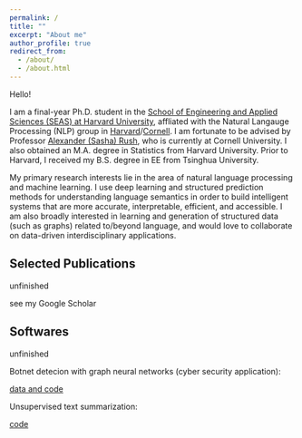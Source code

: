 ```yaml
---
permalink: /
title: ""
excerpt: "About me"
author_profile: true
redirect_from: 
  - /about/
  - /about.html
---
```


Hello!

I am a final-year Ph.D. student in the [School of Engineering and Applied Sciences (SEAS) at Harvard University](https://seas.harvard.edu/), affliated with the Natural Langauge Processing (NLP) group in [Harvard](https://nlp.seas.harvard.edu/)/[Cornell](https://rush-nlp.com/members/). I am fortunate to be advised by Professor [Alexander (Sasha) Rush](https://rush-nlp.com/), who is currently at Cornell University.
I also obtained an M.A. degree in Statistics from Harvard University.
Prior to Harvard, I received my B.S. degree in EE from Tsinghua University.

My primary research interests lie in the area of natural language processing and machine learning. I use deep learning and structured prediction methods for understanding language semantics in order to build intelligent systems that are more accurate, interpretable, efficient, and accessible.
I am also broadly interested in learning and generation of structured data (such as graphs) related to/beyond language, and would love to collaborate on data-driven interdisciplinary applications.

Selected Publications
------
<!---
<u>**Enmao Diao**, Ganghua Wang (Equal Contribution)</u>, Jie Ding, Tao Zhang. "Pruning Deep Neural Networks from a Sparsity Perspective."
[\[PDF\]]()
[\[Code\]]()
<span style="color:purple">\[Compression\]</span>
<span style="color:orange">\[Theory\]</span>


**Enmao Diao**, Eric Tramel, Jie Ding, Tao Zhang. "Semi-Supervised Federated Learning for Keyword Spotting."
[\[PDF\]]()
[\[Code\]]()
<span style="color:green">\[Signal Processing\]</span>
<span style="color:coral">\[Semi-Supervised Learning\]</span>
<span style="color:blue">\[Distributed Machine Learning\]</span>


**Enmao Diao**, Vahid Tarokh, Jie Ding. "Privacy-Preserving Multi-Target Multi-Domain Recommender Systems with Assisted
AutoEncoders."
[\[PDF\]](https://arxiv.org/abs/2110.13340)
[\[Code\]]()
<span style="color:brown">\[Recommender Systems\]</span>
<span style="color:blue">\[Distributed Machine Learning\]</span>
-->

<!---
**Enmao Diao**, Jie Ding, Vahid Tarokh. "SemiFL: Communication Efficient Semi-Supervised Federated Learning with
Unlabeled Clients." <i>NeurIPS 2022</i>.
[\[PDF\]](https://arxiv.org/abs/2106.01432)
[\[Code\]]()
<span style="color:coral">\[Semi-Supervised Learning\]</span>
<span style="color:blue">\[Distributed Machine Learning\]</span>
**(Acceptance Rate 25.6%)**

**Enmao Diao**, Jie Ding, Vahid Tarokh. "GAL: Gradient Assisted Learning for Decentralized Multi-Organization
Collaborations." <i>NeurIPS 2022</i>.
[\[PDF\]](https://arxiv.org/abs/2106.01425)
[\[Code\]]()
<span style="color:blue">\[Distributed Machine Learning\]</span>
**(Acceptance Rate 25.6%)**

Suya Wu, **Enmao Diao**, Jie Ding, Vahid Tarokh. "Score-based Hypothesis Testing for Unnormalized Models." <i>IEEE
Access</i>.
[\[PDF\]](https://ieeexplore.ieee.org/document/9813688)
[\[Code\]](https://github.com/suuyawu/Score-based-Hypothesis-Testing-for-Unnormalized-Models)
<span style="color:orange"> \[Theory\]</span>

**Enmao Diao**, Jie Ding, Vahid Tarokh. "Multimodal Controller for Generative Models." <i>CVMI 2022</i>.
[\[PDF\]](https://arxiv.org/abs/2002.02572)
[\[Code\]](https://github.com/dem123456789/Multimodal-Controller-for-Generative-Models)
<span style="color:red">\[Computer Vision\]</span>

Mohammadreza Momenifar, **Enmao Diao**, Vahid Tarokh, Andrew D. Bragg. "Dimension Reduced Turbulent Flow Data From Deep
Vector Quantizers." <i>Journal of Turbulence</i>.
[\[PDF\]](https://arxiv.org/abs/2103.01074)
[\[Code\]](https://github.com/dem123456789/Dimension-Reduced-Turbulent-Flow-Data-From-Deep-Vector-Quantizers)
<span style="color:purple">\[Compression\]</span>
<span style="color:cyan">\[Physics with AI\]</span>

Mohammadreza Momenifar, **Enmao Diao**, Vahid Tarokh, Andrew D. Bragg. "A Physics-Informed Vector Quantized Autoencoder
for Data Compression of Turbulent Flow." <i>DCC 2022</i>.
[\[PDF\]](https://arxiv.org/abs/2201.03617)
[\[Code\]](https://github.com/dem123456789/Dimension-Reduced-Turbulent-Flow-Data-From-Deep-Vector-Quantizers)
<span style="color:purple">\[Compression\]</span>
<span style="color:cyan">\[Physics with AI\]</span>

Mohammadreza Momenifar, **Enmao Diao**, Vahid Tarokh, Andrew D. Bragg. "Emulating Spatio-Temporal Realizations of
Three-Dimensional Isotropic Turbulence via Deep Sequence Learning Models." <i>AAAI 2022 Workshop</i>.
[\[PDF\]](https://arxiv.org/abs/2112.03469)
[\[Code\]](https://github.com/MReza89/Emulating-Spatio-Temporal-Realizations-of-Three-Dimensional-Isotropic-Turbulence-via-Deep-Sequence)
<span style="color:cyan">\[Physics with AI\]</span>

**Enmao Diao**, Jie Ding, Vahid Tarokh. "HeteroFL: Computation and communication efficient federated learning for
heterogeneous clients." <i>ICLR 2021</i>.
[\[PDF\]](https://arxiv.org/abs/2010.01264)
[\[Code\]](https://github.com/dem123456789/HeteroFL)
<span style="color:blue">\[Distributed Machine Learning\]</span>
**(Acceptance Rate 28.7%)**

Jie Ding, **Enmao Diao**, Jiawei Zhou, Vahid Tarokh. "On Statistical Efficiency in Learning." <i>IEEE Transactions on
Information Theory</i>.
[\[PDF\]](https://arxiv.org/abs/2012.13307)
[\[Code\]](https://github.com/dem123456789/On-Statistical-Efficiency-in-Learning)
<span style="color:orange">\[Theory\]</span>

Jianyou Wang, Michael Xue, Ryan Culhane, **Enmao Diao**, Jie Ding, Vahid Tarokh. "Speech emotion recognition with
dual-sequence LSTM architecture." <i>ICASSP 2020</i>.
[\[PDF\]](https://arxiv.org/abs/1910.08874)
[\[Code\]](https://github.com/dem123456789/Speech-Emotion-Recognition-with-Dual-Sequence-LSTM-Architecture)
<span style="color:green">\[Signal Processing\]

**Enmao Diao**, Jie Ding, Vahid Tarokh. "DRASIC: Distributed Recurrent Autoencoder for Scalable Image Compression." <i>
DCC 2020</i>.
[\[PDF\]](https://arxiv.org/abs/1903.09887)
[\[Code\]](https://github.com/dem123456789/Distributed-Recurrent-Autoencoder-for-Scalable-Image-Compression)
<span style="color:purple">\[Compression\]</span>
<span style="color:blue">\[Distributed Machine Learning\]</span>

Suya Wu, **Enmao Diao**, Jie Ding, Vahid Tarokh. "Deep Clustering of Compressed Variational Embeddings." <i>DCC 2020</i>
.
[\[PDF\]](https://arxiv.org/abs/1910.10341)
[\[Code\]](https://github.com/dem123456789/Deep-Clustering-of-Compressed-Variational-Embeddings)
<span style="color:purple">\[Compression\]</span>

**Enmao Diao**, Jie Ding, Vahid Tarokh. "Restricted recurrent neural networks." <i>IEEE BigData 2019</i>.
[\[PDF\]](https://arxiv.org/abs/1908.07724)
[\[Code\]](https://github.com/dem123456789/Restricted-Recurrent-Neural-Networks)
<span style="color:pink">\[Natural Language Processing\]</span>
<span style="color:purple"> \[Compression\]</span>
**(Acceptance Rate 18.7%)**
-->
unfinished

see my Google Scholar

<!-- Jie Ding, **Enmao Diao**, Jiawei Zhou, Vahid Tarokh. "A Penalized Method for the Predictive Limit of Learning." <i>
ICASSP 2018</i>.
[\[PDF\]](https://ieeexplore.ieee.org/document/8461832)
[\[Code\]](https://github.com/dem123456789/On-Statistical-Efficiency-in-Learning)
<span style="color:orange"> \[Theory\]</span> -->

Softwares
------

unfinished

Botnet detecion with graph neural networks (cyber security application):

[data and code](https://github.com/harvardnlp/botnet-detection)


Unsupervised text summarization:

[code](https://github.com/jzhou316/Unsupervised-Sentence-Summarization)

<!---
* <a href="https://arxiv.org/abs/2210.00720" style="text-decoration:none">**Complexity-Based Prompting for Multi-Step Reasoning.**</a>
<a href="https://franxyao.github.io/" style="text-decoration:none">Yao Fu</a>, 
Hao Peng, 
<a href="https://allenai.org/team/ashishs" style="text-decoration:none">Ashish Sabharwal</a>, 
<a href="https://allenai.org/team/peterc" style="text-decoration:none">Peter Clark</a>, 
and
<a href="https://allenai.org/team/tushark" style="text-decoration:none">Tushar Khot</a>.
Preprint.
-->
